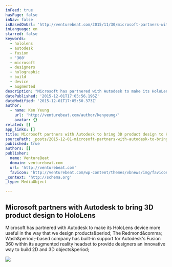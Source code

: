 ```yaml
---
inFeed: true
hasPage: false
inNav: false
isBasedOnUrl: 'http://venturebeat.com/2015/11/30/microsoft-partners-with-autodesk-to-bring-3d-product-design-to-hololens/'
inLanguage: en
starred: false
keywords:
  - hololens
  - autodesk
  - fusion
  - '360'
  - microsoft
  - designers
  - holographic
  - build
  - device
  - augmented
description: "Microsoft has partnered with Autodesk to make its HoloLens device more useful in the way that we design products. The Redmond, Wash.-based company has built-in support for Autodesk's Fusion 360 within its augmented reality headset to provide designers an innovative way to build 2D and 3D objects."
datePublished: '2015-12-01T17:05:56.196Z'
dateModified: '2015-12-01T17:05:50.373Z'
author:
  - name: Ken Yeung
    url: 'http://venturebeat.com/author/kenyeung/'
    avatar: {}
related: []
app_links: []
title: Microsoft partners with Autodesk to bring 3D product design to HoloLens
sourcePath: _posts/2015-12-01-microsoft-partners-with-autodesk-to-bring-3d-product-design.md
published: true
authors: []
publisher:
  name: VentureBeat
  domain: venturebeat.com
  url: 'http://venturebeat.com'
  favicon: 'http://venturebeat.com/wp-content/themes/vbnews/img/favicon.ico'
_context: 'http://schema.org'
_type: MediaObject

---
```

<article style=""><h1>Microsoft partners with Autodesk to bring 3D product design to HoloLens</h1><p>Microsoft has partnered with Autodesk to make its HoloLens device more useful in the way that we design products&amp;period; The Redmond&amp;comma; Wash&amp;period;-based company has built-in support for Autodesk's Fusion 360 within its augmented reality headset to provide designers an innovative way to build 2D and 3D objects&amp;period;</p><img src="http://i0.wp.com/venturebeat.com/wp-content/uploads/2015/11/6a017c3334c51a970b01b7c7f2f53d970b.jpg?fit=780%2C9999" /></article>